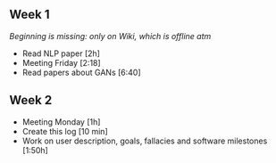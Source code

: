## Week 1
*Beginning is missing: only on Wiki, which is offline atm*
* Read NLP paper [2h]
* Meeting Friday [2:18]
* Read papers about GANs [6:40]

## Week 2
* Meeting Monday [1h]
* Create this log [10 min]
* Work on user description, goals, fallacies and software milestones [1:50h]
